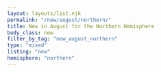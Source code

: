 ```yaml
---
layout: layouts/list.njk
permalink: "/new/august/northern/"
title: New in August for the Northern Hemisphere
body_class: new
filter_by_tag: "new_august_northern"
type: "mixed"
listing: "new"
hemisphere: "northern"
---
```


